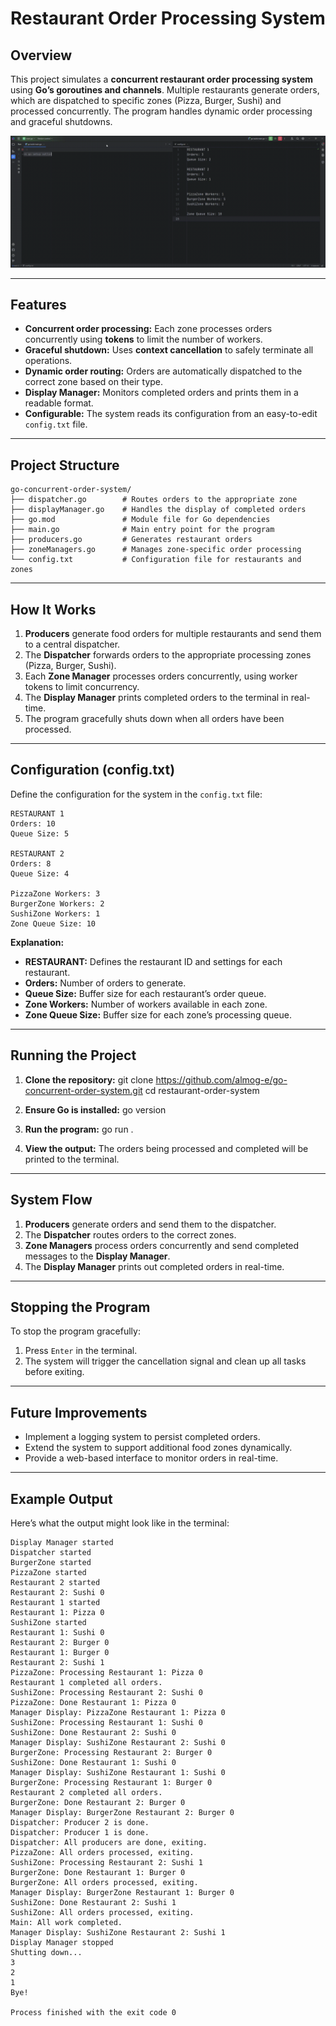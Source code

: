 # Restaurant Order Processing System

## Overview
This project simulates a **concurrent restaurant order processing system** using **Go’s goroutines and channels**. Multiple restaurants generate orders, which are dispatched to specific zones (Pizza, Burger, Sushi) and processed concurrently. The program handles dynamic order processing and graceful shutdowns.

![System Demo](assets/demo.gif)

---

## Features
- **Concurrent order processing:** Each zone processes orders concurrently using **tokens** to limit the number of workers.
- **Graceful shutdown:** Uses **context cancellation** to safely terminate all operations.
- **Dynamic order routing:** Orders are automatically dispatched to the correct zone based on their type.
- **Display Manager:** Monitors completed orders and prints them in a readable format.
- **Configurable:** The system reads its configuration from an easy-to-edit `config.txt` file.


---
## Project Structure
```
go-concurrent-order-system/
├── dispatcher.go        # Routes orders to the appropriate zone
├── displayManager.go    # Handles the display of completed orders
├── go.mod               # Module file for Go dependencies
├── main.go              # Main entry point for the program
├── producers.go         # Generates restaurant orders
├── zoneManagers.go      # Manages zone-specific order processing
└── config.txt           # Configuration file for restaurants and zones
```

---

## How It Works
1. **Producers** generate food orders for multiple restaurants and send them to a central dispatcher.
2. The **Dispatcher** forwards orders to the appropriate processing zones (Pizza, Burger, Sushi).
3. Each **Zone Manager** processes orders concurrently, using worker tokens to limit concurrency.
4. The **Display Manager** prints completed orders to the terminal in real-time.
5. The program gracefully shuts down when all orders have been processed.

---

## Configuration (config.txt)
Define the configuration for the system in the `config.txt` file:
```
RESTAURANT 1
Orders: 10
Queue Size: 5

RESTAURANT 2
Orders: 8
Queue Size: 4

PizzaZone Workers: 3
BurgerZone Workers: 2
SushiZone Workers: 1
Zone Queue Size: 10
```
**Explanation:**
- **RESTAURANT:** Defines the restaurant ID and settings for each restaurant.
- **Orders:** Number of orders to generate.
- **Queue Size:** Buffer size for each restaurant’s order queue.
- **Zone Workers:** Number of workers available in each zone.
- **Zone Queue Size:** Buffer size for each zone’s processing queue.

---

## Running the Project
1. **Clone the repository:**
   git clone https://github.com/almog-e/go-concurrent-order-system.git
   cd restaurant-order-system

2. **Ensure Go is installed:**
   go version

3. **Run the program:**
   go run .

4. **View the output:** The orders being processed and completed will be printed to the terminal.

---

## System Flow
1. **Producers** generate orders and send them to the dispatcher.
2. The **Dispatcher** routes orders to the correct zones.
3. **Zone Managers** process orders concurrently and send completed messages to the **Display Manager**.
4. The **Display Manager** prints out completed orders in real-time.

---

## Stopping the Program
To stop the program gracefully:
1. Press `Enter` in the terminal.
2. The system will trigger the cancellation signal and clean up all tasks before exiting.

---

## Future Improvements
- Implement a logging system to persist completed orders.
- Extend the system to support additional food zones dynamically.
- Provide a web-based interface to monitor orders in real-time.

---

## Example Output
Here’s what the output might look like in the terminal:
```
Display Manager started
Dispatcher started
BurgerZone started
PizzaZone started
Restaurant 2 started
Restaurant 2: Sushi 0
Restaurant 1 started
Restaurant 1: Pizza 0
SushiZone started
Restaurant 1: Sushi 0
Restaurant 2: Burger 0
Restaurant 1: Burger 0
Restaurant 2: Sushi 1
PizzaZone: Processing Restaurant 1: Pizza 0
Restaurant 1 completed all orders.
SushiZone: Processing Restaurant 2: Sushi 0
PizzaZone: Done Restaurant 1: Pizza 0
Manager Display: PizzaZone Restaurant 1: Pizza 0
SushiZone: Processing Restaurant 1: Sushi 0
SushiZone: Done Restaurant 2: Sushi 0
Manager Display: SushiZone Restaurant 2: Sushi 0
BurgerZone: Processing Restaurant 2: Burger 0
SushiZone: Done Restaurant 1: Sushi 0
Manager Display: SushiZone Restaurant 1: Sushi 0
BurgerZone: Processing Restaurant 1: Burger 0
Restaurant 2 completed all orders.
BurgerZone: Done Restaurant 2: Burger 0
Manager Display: BurgerZone Restaurant 2: Burger 0
Dispatcher: Producer 2 is done.
Dispatcher: Producer 1 is done.
Dispatcher: All producers are done, exiting.
PizzaZone: All orders processed, exiting.
SushiZone: Processing Restaurant 2: Sushi 1
BurgerZone: Done Restaurant 1: Burger 0
BurgerZone: All orders processed, exiting.
Manager Display: BurgerZone Restaurant 1: Burger 0
SushiZone: Done Restaurant 2: Sushi 1
SushiZone: All orders processed, exiting.
Main: All work completed.
Manager Display: SushiZone Restaurant 2: Sushi 1
Display Manager stopped
Shutting down...
3
2
1
Bye!

Process finished with the exit code 0
```
